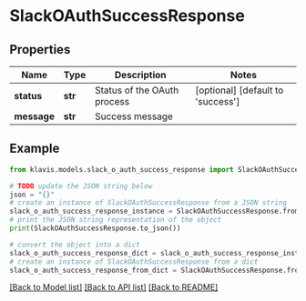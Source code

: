 # SlackOAuthSuccessResponse


## Properties

Name | Type | Description | Notes
------------ | ------------- | ------------- | -------------
**status** | **str** | Status of the OAuth process | [optional] [default to 'success']
**message** | **str** | Success message | 

## Example

```python
from klavis.models.slack_o_auth_success_response import SlackOAuthSuccessResponse

# TODO update the JSON string below
json = "{}"
# create an instance of SlackOAuthSuccessResponse from a JSON string
slack_o_auth_success_response_instance = SlackOAuthSuccessResponse.from_json(json)
# print the JSON string representation of the object
print(SlackOAuthSuccessResponse.to_json())

# convert the object into a dict
slack_o_auth_success_response_dict = slack_o_auth_success_response_instance.to_dict()
# create an instance of SlackOAuthSuccessResponse from a dict
slack_o_auth_success_response_from_dict = SlackOAuthSuccessResponse.from_dict(slack_o_auth_success_response_dict)
```
[[Back to Model list]](../README.md#documentation-for-models) [[Back to API list]](../README.md#documentation-for-api-endpoints) [[Back to README]](../README.md)


